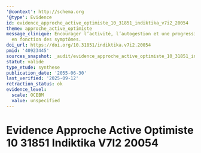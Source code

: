 ```yaml
---
'@context': http://schema.org
'@type': Evidence
id: evidence_approche_active_optimiste_10_31851_indiktika_v7i2_20054
theme: approche_active_optimiste
message_clinique: Encourager l’activité, l’autogestion et une progression graduée
  en fonction des symptômes.
doi_url: https://doi.org/10.31851/indiktika.v7i2.20054
pmid: '40923445'
sources_snapshot: _audit/evidence_approche_active_optimiste_10_31851_indiktika_v7i2_20054.json
statut: valide
type_etude: synthese
publication_date: '2055-06-30'
last_verified: '2025-09-12'
retraction_status: ok
evidence_level:
  scale: OCEBM
  value: unspecified
---
```

# Evidence Approche Active Optimiste 10 31851 Indiktika V7I2 20054

